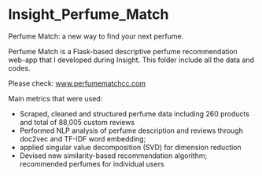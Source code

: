 # Insight_Perfume_Match
Perfume Match: a new way to find your next perfume.

Perfume Match is a Flask-based descriptive perfume recommendation web-app that I developed during Insight. This folder include all the data and codes.

Please check: www.perfumematchcc.com

Main metrics that were used:
- Scraped, cleaned and structured perfume data including 260 products and total of 88,005 custom reviews
- Performed NLP analysis of perfume description and reviews through doc2vec and TF-IDF word embedding;
- applied singular value decomposition (SVD) for dimension reduction
- Devised new similarity-based recommendation algorithm; recommended perfumes for individual users

